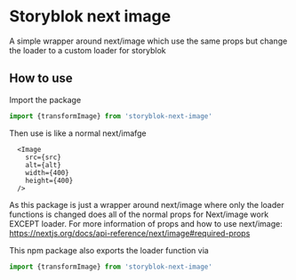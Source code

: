 # Storyblok next image
A simple wrapper around next/image which use the same props but change the loader to a custom loader for storyblok

## How to use

Import the package
```javascript
import {transformImage} from 'storyblok-next-image'
```

Then use is like a normal next/imafge
```
  <Image
    src={src}
    alt={alt}
    width={400}
    height={400}
  />
```

As this package is just a wrapper around next/image where only the loader functions is changed does all of the normal props for Next/image work EXCEPT loader.
For more information of props and how to use next/image: https://nextjs.org/docs/api-reference/next/image#required-props

This npm package also exports the loader function via
```javascript
import {transformImage} from 'storyblok-next-image'
```